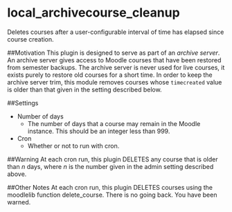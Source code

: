 local_archivecourse_cleanup
===========================

Deletes courses after a user-configurable interval of time has elapsed since course creation.

##Motivation
This plugin is designed to serve as part of an _archive server_. An archive server gives access to Moodle courses that have been restored from 
semester backups. The archive server is never used for live courses, it exists purely to restore old courses for a short time.
In order to keep the archive server trim, this module removes courses whose `timecreated` value is older than that given in the 
setting described below.

##Settings
* Number of days
   * The number of days that a course may remain in the Moodle instance. This should be an integer less than 999.
* Cron
   * Whether or not to run with cron.

##Warning
At each cron run, this plugin DELETES any course that is older than _n_ days, where _n_ is the number given in the admin setting described above.

##Other Notes
At each cron run, this plugin DELETES courses using the moodlelib function delete_course. There is no going back.
You have been warned.
